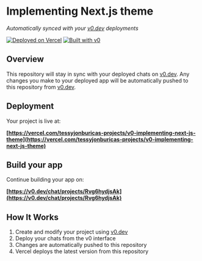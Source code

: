 # Implementing Next.js theme

*Automatically synced with your [v0.dev](https://v0.dev) deployments*

[![Deployed on Vercel](https://img.shields.io/badge/Deployed%20on-Vercel-black?style=for-the-badge&logo=vercel)](https://vercel.com/tessyjonburicas-projects/v0-implementing-next-js-theme)
[![Built with v0](https://img.shields.io/badge/Built%20with-v0.dev-black?style=for-the-badge)](https://v0.dev/chat/projects/Rvg6hydjsAk)

## Overview

This repository will stay in sync with your deployed chats on [v0.dev](https://v0.dev).
Any changes you make to your deployed app will be automatically pushed to this repository from [v0.dev](https://v0.dev).

## Deployment

Your project is live at:

**[https://vercel.com/tessyjonburicas-projects/v0-implementing-next-js-theme](https://vercel.com/tessyjonburicas-projects/v0-implementing-next-js-theme)**

## Build your app

Continue building your app on:

**[https://v0.dev/chat/projects/Rvg6hydjsAk](https://v0.dev/chat/projects/Rvg6hydjsAk)**

## How It Works

1. Create and modify your project using [v0.dev](https://v0.dev)
2. Deploy your chats from the v0 interface
3. Changes are automatically pushed to this repository
4. Vercel deploys the latest version from this repository
